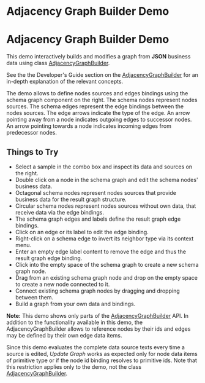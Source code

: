 <!--
 //////////////////////////////////////////////////////////////////////////////
 // @license
 // This file is part of yFiles for HTML 2.6.0.2.
 // Use is subject to license terms.
 //
 // Copyright (c) 2000-2023 by yWorks GmbH, Vor dem Kreuzberg 28,
 // 72070 Tuebingen, Germany. All rights reserved.
 //
 //////////////////////////////////////////////////////////////////////////////
-->
# Adjacency Graph Builder Demo

# Adjacency Graph Builder Demo

This demo interactively builds and modifies a graph from **JSON** business data using class [AdjacencyGraphBuilder](https://docs.yworks.com/yfileshtml/#/api/AdjacencyGraphBuilder).

See the the Developer's Guide section on the [AdjacencyGraphBuilder](https://docs.yworks.com/yfileshtml/#/dguide/graph_builder-AdjacencyGraphBuilder) for an in-depth explanation of the relevant concepts.

The demo allows to define nodes sources and edges bindings using the schema graph component on the right. The schema nodes represent nodes sources. The schema edges represent the edge bindings between the nodes sources. The edge arrows indicate the type of the edge. An arrow pointing away from a node indicates outgoing edges to successor nodes. An arrow pointing towards a node indicates incoming edges from predecessor nodes.

## Things to Try

- Select a sample in the combo box and inspect its data and sources on the right.
- Double click on a node in the schema graph and edit the schema nodes' business data.
- Octagonal schema nodes represent nodes sources that provide business data for the result graph structure.
- Circular schema nodes represent nodes sources without own data, that receive data via the edge bindings.
- The schema graph edges and labels define the result graph edge bindings.
- Click on an edge or its label to edit the edge binding.
- Right-click on a schema edge to invert its neighbor type via its context menu.
- Enter an empty edge label content to remove the edge and thus the result graph edge binding.
- Click into the empty space of the schema graph to create a new schema graph node.
- Drag from an existing schema graph node and drop on the empty space to create a new node connected to it.
- Connect existing schema graph nodes by dragging and dropping between them.
- Build a graph from your own data and bindings.

**Note:** This demo shows only parts of the [AdjacencyGraphBuilder](https://docs.yworks.com/yfileshtml/#/api/AdjacencyGraphBuilder) API. In addition to the functionality available in this demo, the AdjacencyGraphBuilder allows to reference nodes by their ids and edges may be defined by their own edge data items.

Since this demo evaluates the complete data source texts every time a source is edited, _Update Graph_ works as expected only for node data items of primitive type or if the node id binding resolves to primitive ids. Note that this restriction applies only to the demo, not the class [AdjacencyGraphBuilder](https://docs.yworks.com/yfileshtml/#/api/AdjacencyGraphBuilder).
